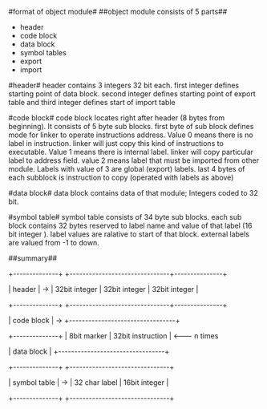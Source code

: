 #format of object module#
##object module consists of 5 parts##
 * header
 * code block
 * data block
 * symbol tables
  * export
  * import

#header#
header contains 3 integers 32 bit each. first integer defines starting point of data block. second 
integer defines starting point of export table and third integer defines start of import table

#code block#
code block locates right after header (8 bytes from beginning).
It consists of 5 byte sub blocks. first byte of sub block defines mode for linker to operate 
instructions address. Value 0 means there is no label in instruction. linker will just copy this kind 
of instructions to executable. Value 1 means there is internal label. linker will copy particular 
label to address field. value 2 means label that must be imported from other module. Labels with value
of 3 are global (export) labels. last 4 bytes of each subblock is instruction to 
copy (operated with labels as above)

#data block#
data block contains data of that module; Integers coded to 32 bit.

#symbol table#
symbol table consists of 34 byte sub blocks. each sub block contains 32 bytes reserved to label name 
and value of that label (16 bit integer ). label values are ralative to start of that block. external 
labels are valued from -1 to down.

##summary##

+--------------+    +-------------------------------+---------------+

| header       | -> | 32bit integer | 32bit integer | 32bit integer |

+--------------+    +-------------------------------+---------------+

| code block   | -> +---------------------------------+

+--------------+    | 8bit marker | 32bit instruction | <--- n times

| data block   |    +---------------------------------+

+--------------+    +-------------------------------+

| symbol table | -> | 32 char label | 16bit integer |

+--------------+    +-------------------------------+
